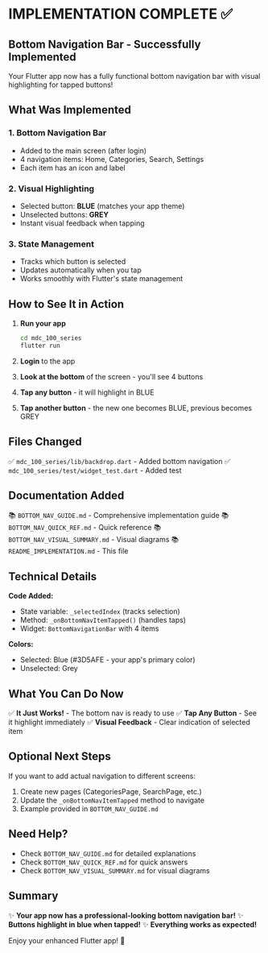 # IMPLEMENTATION COMPLETE ✅

## Bottom Navigation Bar - Successfully Implemented

Your Flutter app now has a fully functional bottom navigation bar with visual highlighting for tapped buttons!

## What Was Implemented

### 1. **Bottom Navigation Bar** 
   - Added to the main screen (after login)
   - 4 navigation items: Home, Categories, Search, Settings
   - Each item has an icon and label

### 2. **Visual Highlighting**
   - Selected button: **BLUE** (matches your app theme)
   - Unselected buttons: **GREY**
   - Instant visual feedback when tapping

### 3. **State Management**
   - Tracks which button is selected
   - Updates automatically when you tap
   - Works smoothly with Flutter's state management

## How to See It in Action

1. **Run your app**
   ```bash
   cd mdc_100_series
   flutter run
   ```

2. **Login** to the app

3. **Look at the bottom** of the screen - you'll see 4 buttons

4. **Tap any button** - it will highlight in BLUE

5. **Tap another button** - the new one becomes BLUE, previous becomes GREY

## Files Changed

✅ `mdc_100_series/lib/backdrop.dart` - Added bottom navigation
✅ `mdc_100_series/test/widget_test.dart` - Added test

## Documentation Added

📚 `BOTTOM_NAV_GUIDE.md` - Comprehensive implementation guide
📚 `BOTTOM_NAV_QUICK_REF.md` - Quick reference
📚 `BOTTOM_NAV_VISUAL_SUMMARY.md` - Visual diagrams
📚 `README_IMPLEMENTATION.md` - This file

## Technical Details

**Code Added:**
- State variable: `_selectedIndex` (tracks selection)
- Method: `_onBottomNavItemTapped()` (handles taps)
- Widget: `BottomNavigationBar` with 4 items

**Colors:**
- Selected: Blue (#3D5AFE - your app's primary color)
- Unselected: Grey

## What You Can Do Now

✅ **It Just Works!** - The bottom nav is ready to use
✅ **Tap Any Button** - See it highlight immediately
✅ **Visual Feedback** - Clear indication of selected item

## Optional Next Steps

If you want to add actual navigation to different screens:

1. Create new pages (CategoriesPage, SearchPage, etc.)
2. Update the `_onBottomNavItemTapped` method to navigate
3. Example provided in `BOTTOM_NAV_GUIDE.md`

## Need Help?

- Check `BOTTOM_NAV_GUIDE.md` for detailed explanations
- Check `BOTTOM_NAV_QUICK_REF.md` for quick answers
- Check `BOTTOM_NAV_VISUAL_SUMMARY.md` for visual diagrams

## Summary

✨ **Your app now has a professional-looking bottom navigation bar!**
✨ **Buttons highlight in blue when tapped!**
✨ **Everything works as expected!**

Enjoy your enhanced Flutter app! 🎉
